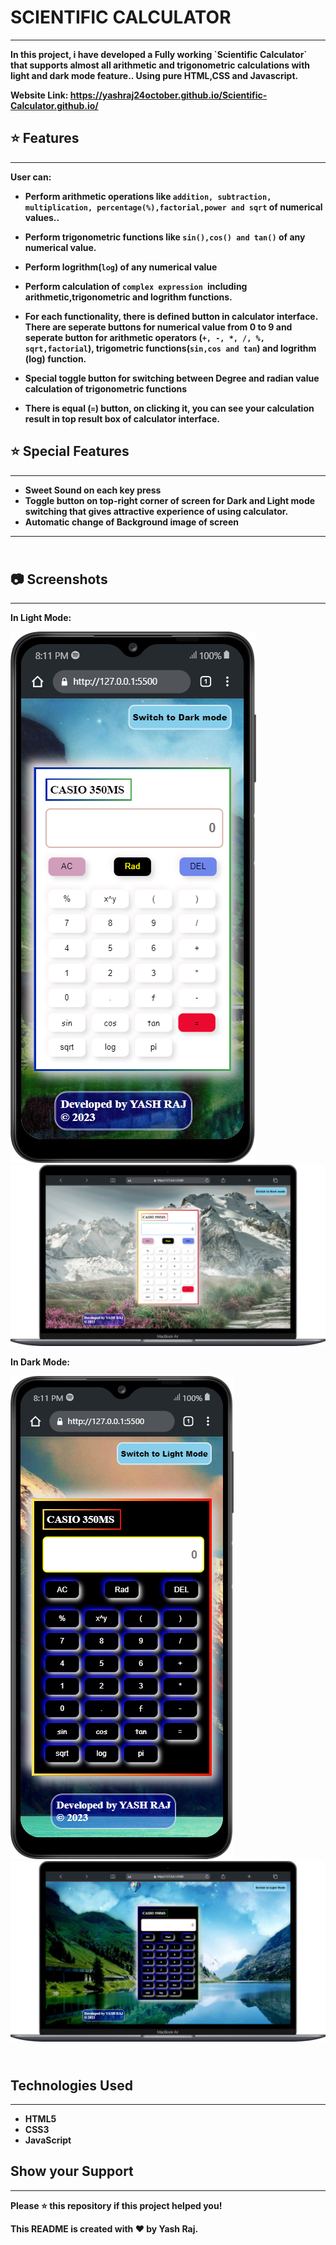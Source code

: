 # <b>  SCIENTIFIC CALCULATOR 
------
<p>In this project, i have developed a Fully working `Scientific Calculator` that supports almost all arithmetic and trigonometric calculations with light and dark mode feature..
Using pure HTML,CSS and Javascript.

 Website Link: https://yashraj24october.github.io/Scientific-Calculator.github.io/

## ⭐ Features
---- 
User can:
* Perform arithmetic operations like `addition, subtraction, multiplication, percentage(%),factorial,power and sqrt` of numerical values..
* Perform trigonometric functions like `sin(),cos() and tan()` of any numerical value.
* Perform logrithm(`log`) of any numerical value
* Perform calculation of `complex expression `including arithmetic,trigonometric and logrithm functions.

* For each functionality, there is defined button in calculator interface. 
There are seperate buttons for numerical value from 0 to 9 and seperate button for arithmetic operators (`+, -, *, /, %, sqrt,factorial`), trigometric functions(`sin,cos and tan`) and logrithm (log) function.
* Special toggle button for switching between Degree and radian value calculation of trigonometric functions
* There is equal (`=`) button, on clicking it, you can see your calculation result in top result box of calculator interface.

## ⭐ Special Features
_________

* Sweet Sound on each key press
* Toggle button on top-right corner of  screen for Dark and Light mode switching that gives attractive experience of using calculator.
* Automatic change of Background image of screen



________
## <br> 📷 Screenshots
----------------
In Light Mode:

<img src="lightModeMobile.png">
<img src="lightModeDesktop.png">

In Dark Mode:

<img src="darkModeMobile.png">
<img src="darkModeDesktop.png">


## <br> Technologies Used
____

* HTML5
* CSS3
* JavaScript

## Show your Support
__________
Please ⭐️ this repository if this project helped you!

This README is created with ❤ by Yash Raj.







